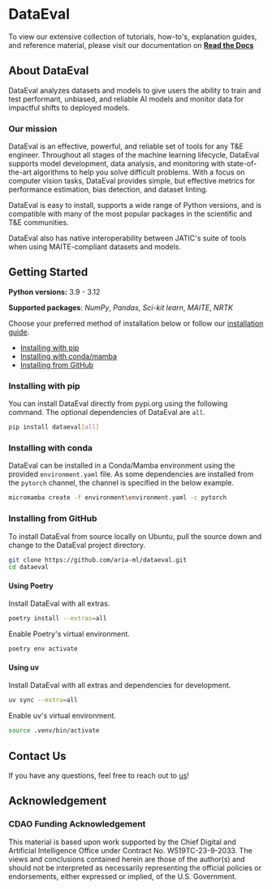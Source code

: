# DataEval

To view our extensive collection of tutorials, how-to's, explanation guides,
and reference material, please visit our documentation on
**[Read the Docs](https://dataeval.readthedocs.io/)**

## About DataEval

<!-- start tagline -->

DataEval analyzes datasets and models to give users the ability to train and
test performant, unbiased, and reliable AI models and monitor data for
impactful shifts to deployed models.

<!-- end tagline -->

### Our mission

<!-- start needs -->

DataEval is an effective, powerful, and reliable set of tools for any T&E
engineer. Throughout all stages of the machine learning lifecycle, DataEval
supports model development, data analysis, and monitoring with state-of-the-art
algorithms to help you solve difficult problems. With a focus on computer
vision tasks, DataEval provides simple, but effective metrics for performance
estimation, bias detection, and dataset linting.

<!-- end needs -->

<!-- start JATIC interop -->

DataEval is easy to install, supports a wide range of Python versions, and is
compatible with many of the most popular packages in the scientific and T&E
communities.

DataEval also has native interoperability between JATIC's suite of tools when
using MAITE-compliant datasets and models.

<!-- end JATIC interop -->

## Getting Started

**Python versions:** 3.9 - 3.12

**Supported packages**: _NumPy_, _Pandas_, _Sci-kit learn_, _MAITE_, _NRTK_

Choose your preferred method of installation below or follow our
[installation guide](https://dataeval.readthedocs.io/en/v0.74.2/installation.html).

- [Installing with pip](#installing-with-pip)
- [Installing with conda/mamba](#installing-with-conda)
- [Installing from GitHub](#installing-from-github)

### **Installing with pip**

You can install DataEval directly from pypi.org using the following command.
The optional dependencies of DataEval are `all`.

```bash
pip install dataeval[all]
```

### **Installing with conda**

DataEval can be installed in a Conda/Mamba environment using the provided
`environment.yaml` file. As some dependencies are installed from the `pytorch`
channel, the channel is specified in the below example.

```bash
micromamba create -f environment\environment.yaml -c pytorch
```

### **Installing from GitHub**

To install DataEval from source locally on Ubuntu, pull the source down and
change to the DataEval project directory.

```bash
git clone https://github.com/aria-ml/dataeval.git
cd dataeval
```

#### **Using Poetry**

Install DataEval with all extras.

```bash
poetry install --extras=all
```

Enable Poetry's virtual environment.

```bash
poetry env activate
```

#### **Using uv**

Install DataEval with all extras and dependencies for development.

```bash
uv sync --extra=all
```

Enable uv's virtual environment.

```bash
source .venv/bin/activate
```

## Contact Us

If you have any questions, feel free to reach out to [us](mailto:dataeval@ariacoustics.com)!

## Acknowledgement

<!-- start acknowledgement -->

### CDAO Funding Acknowledgement

This material is based upon work supported by the Chief Digital and Artificial
Intelligence Office under Contract No. W519TC-23-9-2033. The views and
conclusions contained herein are those of the author(s) and should not be
interpreted as necessarily representing the official policies or endorsements,
either expressed or implied, of the U.S. Government.

<!-- end acknowledgement -->

